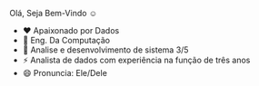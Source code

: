 Olá, Seja Bem-Vindo ☺️

- ❤️ Apaixonado por Dados 
- 🌳 Eng. Da Computação
- 🌱 Analise e desenvolvimento de sistema 3/5
- ⚡ Analista de dados com experiência na função de três anos
- 😄 Pronuncia: Ele/Dele




